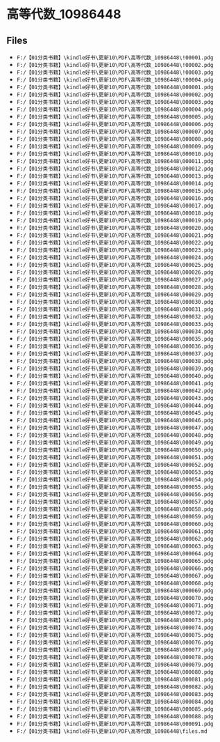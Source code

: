 # 高等代数_10986448

## Files

- `F:/【01分类书籍】\kindle好书\更新10\PDF\高等代数_10986448\!00001.pdg`
- `F:/【01分类书籍】\kindle好书\更新10\PDF\高等代数_10986448\!00002.pdg`
- `F:/【01分类书籍】\kindle好书\更新10\PDF\高等代数_10986448\!00003.pdg`
- `F:/【01分类书籍】\kindle好书\更新10\PDF\高等代数_10986448\!00004.pdg`
- `F:/【01分类书籍】\kindle好书\更新10\PDF\高等代数_10986448\000001.pdg`
- `F:/【01分类书籍】\kindle好书\更新10\PDF\高等代数_10986448\000002.pdg`
- `F:/【01分类书籍】\kindle好书\更新10\PDF\高等代数_10986448\000003.pdg`
- `F:/【01分类书籍】\kindle好书\更新10\PDF\高等代数_10986448\000004.pdg`
- `F:/【01分类书籍】\kindle好书\更新10\PDF\高等代数_10986448\000005.pdg`
- `F:/【01分类书籍】\kindle好书\更新10\PDF\高等代数_10986448\000006.pdg`
- `F:/【01分类书籍】\kindle好书\更新10\PDF\高等代数_10986448\000007.pdg`
- `F:/【01分类书籍】\kindle好书\更新10\PDF\高等代数_10986448\000008.pdg`
- `F:/【01分类书籍】\kindle好书\更新10\PDF\高等代数_10986448\000009.pdg`
- `F:/【01分类书籍】\kindle好书\更新10\PDF\高等代数_10986448\000010.pdg`
- `F:/【01分类书籍】\kindle好书\更新10\PDF\高等代数_10986448\000011.pdg`
- `F:/【01分类书籍】\kindle好书\更新10\PDF\高等代数_10986448\000012.pdg`
- `F:/【01分类书籍】\kindle好书\更新10\PDF\高等代数_10986448\000013.pdg`
- `F:/【01分类书籍】\kindle好书\更新10\PDF\高等代数_10986448\000014.pdg`
- `F:/【01分类书籍】\kindle好书\更新10\PDF\高等代数_10986448\000015.pdg`
- `F:/【01分类书籍】\kindle好书\更新10\PDF\高等代数_10986448\000016.pdg`
- `F:/【01分类书籍】\kindle好书\更新10\PDF\高等代数_10986448\000017.pdg`
- `F:/【01分类书籍】\kindle好书\更新10\PDF\高等代数_10986448\000018.pdg`
- `F:/【01分类书籍】\kindle好书\更新10\PDF\高等代数_10986448\000019.pdg`
- `F:/【01分类书籍】\kindle好书\更新10\PDF\高等代数_10986448\000020.pdg`
- `F:/【01分类书籍】\kindle好书\更新10\PDF\高等代数_10986448\000021.pdg`
- `F:/【01分类书籍】\kindle好书\更新10\PDF\高等代数_10986448\000022.pdg`
- `F:/【01分类书籍】\kindle好书\更新10\PDF\高等代数_10986448\000023.pdg`
- `F:/【01分类书籍】\kindle好书\更新10\PDF\高等代数_10986448\000024.pdg`
- `F:/【01分类书籍】\kindle好书\更新10\PDF\高等代数_10986448\000025.pdg`
- `F:/【01分类书籍】\kindle好书\更新10\PDF\高等代数_10986448\000026.pdg`
- `F:/【01分类书籍】\kindle好书\更新10\PDF\高等代数_10986448\000027.pdg`
- `F:/【01分类书籍】\kindle好书\更新10\PDF\高等代数_10986448\000028.pdg`
- `F:/【01分类书籍】\kindle好书\更新10\PDF\高等代数_10986448\000029.pdg`
- `F:/【01分类书籍】\kindle好书\更新10\PDF\高等代数_10986448\000030.pdg`
- `F:/【01分类书籍】\kindle好书\更新10\PDF\高等代数_10986448\000031.pdg`
- `F:/【01分类书籍】\kindle好书\更新10\PDF\高等代数_10986448\000032.pdg`
- `F:/【01分类书籍】\kindle好书\更新10\PDF\高等代数_10986448\000033.pdg`
- `F:/【01分类书籍】\kindle好书\更新10\PDF\高等代数_10986448\000034.pdg`
- `F:/【01分类书籍】\kindle好书\更新10\PDF\高等代数_10986448\000035.pdg`
- `F:/【01分类书籍】\kindle好书\更新10\PDF\高等代数_10986448\000036.pdg`
- `F:/【01分类书籍】\kindle好书\更新10\PDF\高等代数_10986448\000037.pdg`
- `F:/【01分类书籍】\kindle好书\更新10\PDF\高等代数_10986448\000038.pdg`
- `F:/【01分类书籍】\kindle好书\更新10\PDF\高等代数_10986448\000039.pdg`
- `F:/【01分类书籍】\kindle好书\更新10\PDF\高等代数_10986448\000040.pdg`
- `F:/【01分类书籍】\kindle好书\更新10\PDF\高等代数_10986448\000041.pdg`
- `F:/【01分类书籍】\kindle好书\更新10\PDF\高等代数_10986448\000042.pdg`
- `F:/【01分类书籍】\kindle好书\更新10\PDF\高等代数_10986448\000043.pdg`
- `F:/【01分类书籍】\kindle好书\更新10\PDF\高等代数_10986448\000044.pdg`
- `F:/【01分类书籍】\kindle好书\更新10\PDF\高等代数_10986448\000045.pdg`
- `F:/【01分类书籍】\kindle好书\更新10\PDF\高等代数_10986448\000046.pdg`
- `F:/【01分类书籍】\kindle好书\更新10\PDF\高等代数_10986448\000047.pdg`
- `F:/【01分类书籍】\kindle好书\更新10\PDF\高等代数_10986448\000048.pdg`
- `F:/【01分类书籍】\kindle好书\更新10\PDF\高等代数_10986448\000049.pdg`
- `F:/【01分类书籍】\kindle好书\更新10\PDF\高等代数_10986448\000050.pdg`
- `F:/【01分类书籍】\kindle好书\更新10\PDF\高等代数_10986448\000051.pdg`
- `F:/【01分类书籍】\kindle好书\更新10\PDF\高等代数_10986448\000052.pdg`
- `F:/【01分类书籍】\kindle好书\更新10\PDF\高等代数_10986448\000053.pdg`
- `F:/【01分类书籍】\kindle好书\更新10\PDF\高等代数_10986448\000054.pdg`
- `F:/【01分类书籍】\kindle好书\更新10\PDF\高等代数_10986448\000055.pdg`
- `F:/【01分类书籍】\kindle好书\更新10\PDF\高等代数_10986448\000056.pdg`
- `F:/【01分类书籍】\kindle好书\更新10\PDF\高等代数_10986448\000057.pdg`
- `F:/【01分类书籍】\kindle好书\更新10\PDF\高等代数_10986448\000058.pdg`
- `F:/【01分类书籍】\kindle好书\更新10\PDF\高等代数_10986448\000059.pdg`
- `F:/【01分类书籍】\kindle好书\更新10\PDF\高等代数_10986448\000060.pdg`
- `F:/【01分类书籍】\kindle好书\更新10\PDF\高等代数_10986448\000061.pdg`
- `F:/【01分类书籍】\kindle好书\更新10\PDF\高等代数_10986448\000062.pdg`
- `F:/【01分类书籍】\kindle好书\更新10\PDF\高等代数_10986448\000063.pdg`
- `F:/【01分类书籍】\kindle好书\更新10\PDF\高等代数_10986448\000064.pdg`
- `F:/【01分类书籍】\kindle好书\更新10\PDF\高等代数_10986448\000065.pdg`
- `F:/【01分类书籍】\kindle好书\更新10\PDF\高等代数_10986448\000066.pdg`
- `F:/【01分类书籍】\kindle好书\更新10\PDF\高等代数_10986448\000067.pdg`
- `F:/【01分类书籍】\kindle好书\更新10\PDF\高等代数_10986448\000068.pdg`
- `F:/【01分类书籍】\kindle好书\更新10\PDF\高等代数_10986448\000069.pdg`
- `F:/【01分类书籍】\kindle好书\更新10\PDF\高等代数_10986448\000070.pdg`
- `F:/【01分类书籍】\kindle好书\更新10\PDF\高等代数_10986448\000071.pdg`
- `F:/【01分类书籍】\kindle好书\更新10\PDF\高等代数_10986448\000072.pdg`
- `F:/【01分类书籍】\kindle好书\更新10\PDF\高等代数_10986448\000073.pdg`
- `F:/【01分类书籍】\kindle好书\更新10\PDF\高等代数_10986448\000074.pdg`
- `F:/【01分类书籍】\kindle好书\更新10\PDF\高等代数_10986448\000075.pdg`
- `F:/【01分类书籍】\kindle好书\更新10\PDF\高等代数_10986448\000076.pdg`
- `F:/【01分类书籍】\kindle好书\更新10\PDF\高等代数_10986448\000077.pdg`
- `F:/【01分类书籍】\kindle好书\更新10\PDF\高等代数_10986448\000078.pdg`
- `F:/【01分类书籍】\kindle好书\更新10\PDF\高等代数_10986448\000079.pdg`
- `F:/【01分类书籍】\kindle好书\更新10\PDF\高等代数_10986448\000080.pdg`
- `F:/【01分类书籍】\kindle好书\更新10\PDF\高等代数_10986448\000081.pdg`
- `F:/【01分类书籍】\kindle好书\更新10\PDF\高等代数_10986448\000082.pdg`
- `F:/【01分类书籍】\kindle好书\更新10\PDF\高等代数_10986448\000083.pdg`
- `F:/【01分类书籍】\kindle好书\更新10\PDF\高等代数_10986448\000084.pdg`
- `F:/【01分类书籍】\kindle好书\更新10\PDF\高等代数_10986448\000085.pdg`
- `F:/【01分类书籍】\kindle好书\更新10\PDF\高等代数_10986448\000088.pdg`
- `F:/【01分类书籍】\kindle好书\更新10\PDF\高等代数_10986448\000091.pdg`
- `F:/【01分类书籍】\kindle好书\更新10\PDF\高等代数_10986448\files.md`
